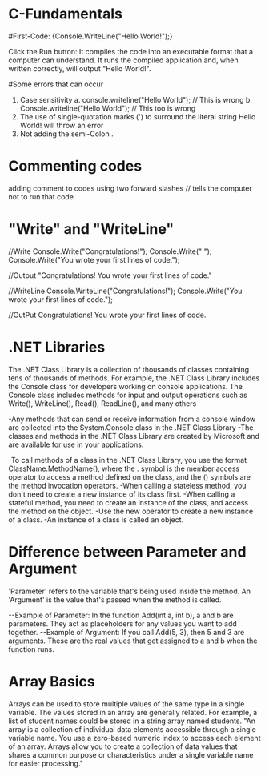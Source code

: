 # C-Fundamentals
#First-Code:
{Console.WriteLine("Hello World!");}

Click the Run button:
It compiles the code into an executable format that a computer can understand.
It runs the compiled application and, when written correctly, will output "Hello World!".

#Some errors that can occur
1. Case sensitivity
   a. console.writeline("Hello World"); // This is wrong
   b. Console.writeline("Hello World"); // This too is wrong
2. The use of single-quotation marks (') to surround the literal string Hello World! will throw an error
3. Not adding the semi-Colon .

# Commenting codes
adding comment to codes using two forward slashes // tells the computer not to run that code.

# "Write" and "WriteLine"
//Write
Console.Write("Congratulations!");
Console.Write(" ");
Console.Write("You wrote your first lines of code.");

//Output 
"Congratulations! You wrote your first lines of code."

//WriteLine
Console.WriteLine("Congratulations!");
Console.Write("You wrote your first lines of code.");

//OutPut
Congratulations!
You wrote your first lines of code.

# .NET Libraries
The .NET Class Library is a collection of thousands of classes containing tens of thousands of methods. For example, 
the .NET Class Library includes the Console class for developers working on console applications. 
The Console class includes methods for input and output operations such as Write(), WriteLine(), Read(), ReadLine(), and many others

-Any methods that can send or receive information from a console window are collected into the System.Console class in the .NET Class Library
-The classes and methods in the .NET Class Library are created by Microsoft and are available for use in your applications.

-To call methods of a class in the .NET Class Library, you use the format ClassName.MethodName(), where the . symbol is the member access operator to access a method defined on the class, and the () symbols are the method invocation operators.
-When calling a stateless method, you don't need to create a new instance of its class first.
-When calling a stateful method, you need to create an instance of the class, and access the method on the object.
-Use the new operator to create a new instance of a class.
-An instance of a class is called an object.
# Difference between Parameter and Argument 
'Parameter' refers to the variable that's being used inside the method. An 'Argument' is the value that's passed when the method is called.

--Example of Parameter: In the function Add(int a, int b), a and b are parameters. They act as placeholders for any values you want to add together.
--Example of Argument: If you call Add(5, 3), then 5 and 3 are arguments. These are the real values that get assigned to a and b when the function runs.

# Array Basics
Arrays can be used to store multiple values of the same type in a single variable. The values stored in an array are generally related. 
For example, a list of student names could be stored in a string array named students.
"An array is a collection of individual data elements accessible through a single variable name. You use a zero-based numeric index to access each element of an array. 
Arrays allow you to create a collection of data values that shares a common purpose or characteristics under a single variable name for easier processing."
